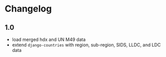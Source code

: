 # Changelog

## 1.0
- load merged hdx and UN M49 data
- extend `django-countries` with region, sub-region, SIDS, LLDC, and LDC data
